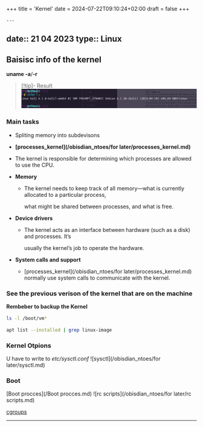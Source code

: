 +++
title = 'Kernel'
date = 2024-07-22T09:10:24+02:00
draft = false
+++

    ---
date:: 21 04 2023
type:: Linux
---

## Baisisc info of the kernel 
**uname -a**/**-r**
>[!tip]- Result 
>![KernnelVersion_visual.png](/static/KernnelVersion_visual.png)

### Main tasks
-   Spliting memory into subdevisons
-   **[processes_kernel](/obisdian_ntoes/for later/processes_kernel.md)**

-   The kernel is responsible for determining which processes are allowed to use the CPU.

-   **Memory**
	-   The kernel needs to keep track of all memory—what is currently allocated to a particular process,
	    
	    what might be shared between processes, and what is free.  
	    

-   **Device drivers**
	-   The kernel acts as an interface between hardware (such as a disk) and processes. It’s
	    
	    usually the kernel’s job to operate the hardware.  
	    

-   **System calls and support**
	-   [processes_kernel](/obisdian_ntoes/for later/processes_kernel.md) normally use system calls to communicate with the kernel.


### See the previous verison of the kernel that are on the machine
**Rembeber to backup the Kernel**

```bash 
ls -l /boot/vm*
```

```bash
apt list --installed | grep linux-image
```

### Kernel Otpions
U have to write to *etc/sysctl.conf*
![sysctl](/obisdian_ntoes/for later/sysctl.md)




### Boot 
[Boot procces](/Boot procces.md)
![rc scripts](/obisdian_ntoes/for later/rc scripts.md)


[cgroups](/cgroups.md)




--- 

